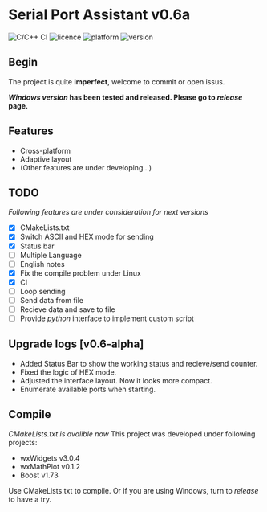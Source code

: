 Serial Port Assistant v0.6a
====

![C/C++ CI](https://github.com/z4deepfz/SerialPort-Assistant/workflows/C/C++%20CI/badge.svg)
![licence](https://img.shields.io/github/license/z4deepfz/SerialPort-Assistant)
![platform](https://img.shields.io/badge/platform-windows%20|%20linux-lightgrey.svg)
![version](https://img.shields.io/badge/version-0.5%20alpha-blue.svg)

## Begin

The project is quite **imperfect**, welcome to commit or open issus.

***Windows version* has been tested and released. Please go to *release* page.**

## Features

 - Cross-platform
 - Adaptive layout
 - (Other features are under developing...)
 
## TODO

*Following features are under consideration for next versions*

 - [x] CMakeLists.txt
 - [x] Switch ASCII and HEX mode for sending
 - [x] Status bar
 - [ ] Multiple Language
 - [ ] English notes
 - [x] Fix the compile problem under Linux
 - [x] CI
 - [ ] Loop sending
 - [ ] Send data from file
 - [ ] Recieve data and save to file
 - [ ] Provide *python* interface to implement custom script
 
## Upgrade logs [v0.6-alpha]

 - Added Status Bar to show the working status and recieve/send counter.
 - Fixed the logic of HEX mode.
 - Adjusted the interface layout. Now it looks more compact.
 - Enumerate available ports when starting.

## Compile 

*CMakeLists.txt is avalible now*
This project was developed under following projects:

 - wxWidgets v3.0.4
 - wxMathPlot v0.1.2
 - Boost v1.73
 
Use CMakeLists.txt to compile.
Or if you are using Windows, turn to *release* to have a try.
